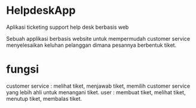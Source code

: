 # HelpdeskApp
Aplikasi ticketing support help desk berbasis web


Sebuah applikasi berbasis website untuk mempermudah customer service menyelesaikan keluhan pelanggan dimana pesannya berbentuk tiket.

# fungsi
customer service : melihat tiket, menjawab tiket, memilih customer service yang lebih ahli untuk menangani tiket.
user : membuat tiket, melihat tiket, menutup tiket, membalas tiket.
